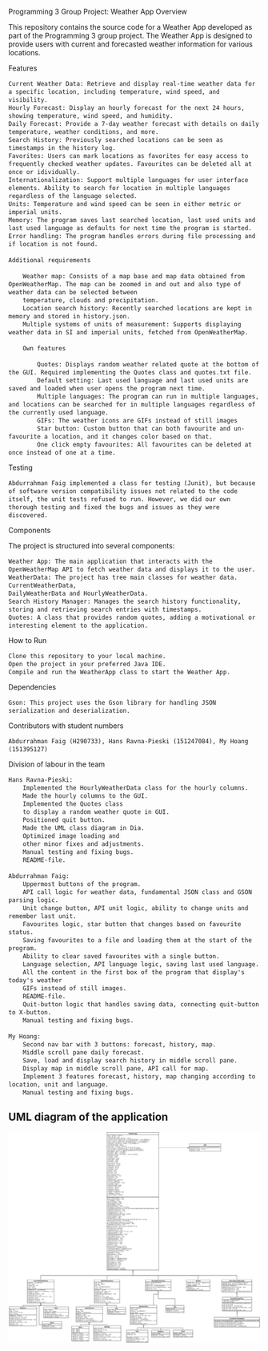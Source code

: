 Programming 3 Group Project: Weather App
Overview

This repository contains the source code for a Weather App developed as part of the Programming 3 group project. The Weather App is designed to provide users with current and forecasted weather information for various locations.

Features

    Current Weather Data: Retrieve and display real-time weather data for a specific location, including temperature, wind speed, and visibility.
    Hourly Forecast: Display an hourly forecast for the next 24 hours, showing temperature, wind speed, and humidity.
    Daily Forecast: Provide a 7-day weather forecast with details on daily temperature, weather conditions, and more.
    Search History: Previously searched locations can be seen as timestamps in the history log.
    Favorites: Users can mark locations as favorites for easy access to frequently checked weather updates. Favourites can be deleted all at once or idividually.
    Internationalization: Support multiple languages for user interface elements. Ability to search for location in multiple languages regardless of the language selected.
    Units: Temperature and wind speed can be seen in either metric or imperial units.
    Memory: The program saves last searched location, last used units and last used language as defaults for next time the program is started.
    Error handling: The program handles errors during file processing and if location is not found.

    Additional requirements

        Weather map: Consists of a map base and map data obtained from OpenWeatherMap. The map can be zoomed in and out and also type of weather data can be selected between 
        temperature, clouds and precipitation.
        Location search history: Recently searched locations are kept in memory and stored in history.json.
        Multiple systems of units of measurement: Supports displaying weather data in SI and imperial units, fetched from OpenWeatherMap.

        Own features
        
            Quotes: Displays random weather related quote at the bottom of the GUI. Required implementing the Quotes class and quotes.txt file.
            Default setting: Last used language and last used units are saved and loaded when user opens the program next time.
            Multiple languages: The program can run in multiple languages, and locations can be searched for in multiple languages regardless of the currently used language.
            GIFs: The weather icons are GIFs instead of still images
            Star button: Custom button that can both favourite and un-favourite a location, and it changes color based on that.
            One click empty favourites: All favourites can be deleted at once instead of one at a time.



Testing

    Abdurrahman Faig implemented a class for testing (Junit), but because of software version compatibility issues not related to the code itself, the unit tests refused to run. However, we did our own thorough testing and fixed the bugs and issues as they were
    discovered.

Components

The project is structured into several components:

    Weather App: The main application that interacts with the OpenWeatherMap API to fetch weather data and displays it to the user.
    WeatherData: The project has tree main classes for weather data. CurrentWeatherData, 
    DailyWeatherData and HourlyWeatherData.
    Search History Manager: Manages the search history functionality, storing and retrieving search entries with timestamps.
    Quotes: A class that provides random quotes, adding a motivational or interesting element to the application.

How to Run

    Clone this repository to your local machine.
    Open the project in your preferred Java IDE.
    Compile and run the WeatherApp class to start the Weather App.

Dependencies

    Gson: This project uses the Gson library for handling JSON serialization and deserialization.

Contributors with student numbers

    Abdurrahman Faig (H290733), Hans Ravna-Pieski (151247084), My Hoang (151395127)

Division of labour in the team

    Hans Ravna-Pieski:
        Implemented the HourlyWeatherData class for the hourly columns.
        Made the hourly columns to the GUI. 
        Implemented the Quotes class
        to display a random weather quote in GUI. 
        Positioned quit button.
        Made the UML class diagram in Dia. 
        Optimized image loading and 
        other minor fixes and adjustments.
        Manual testing and fixing bugs.
        README-file.

    Abdurrahman Faig:
        Uppermost buttons of the program.
        API call logic for weather data, fundamental JSON class and GSON parsing logic.
        Unit change button, API unit logic, ability to change units and remember last unit.
        Favourites logic, star button that changes based on favourite status.
        Saving favourites to a file and loading them at the start of the program.
        Ability to clear saved favourites with a single button.
        Language selection, API language logic, saving last used language.
        All the content in the first box of the program that display's today's weather
        GIFs instead of still images.
        README-file.
        Quit-button logic that handles saving data, connecting quit-button to X-button.
        Manual testing and fixing bugs.

    My Hoang:
        Second nav bar with 3 buttons: forecast, history, map.
        Middle scroll pane daily forecast.
        Save, load and display search history in middle scroll pane.
        Display map in middle scroll pane, API call for map.
        Implement 3 features forecast, history, map changing according to location, unit and language.
        Manual testing and fixing bugs.

## UML diagram of the application
![Alt text](prog3classdiagram.SVG)
